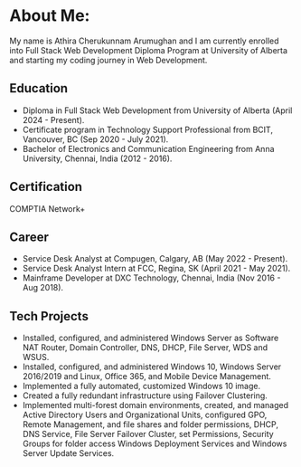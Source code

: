 <!--
**Athiraca1/Athiraca1** is a ✨ _special_ ✨ repository because its `README.md` (this file) appears on your GitHub profile.

Here are some ideas to get you started:

- 🔭 I’m currently working on ...
- 🌱 I’m currently learning ...
- 👯 I’m looking to collaborate on ...
- 🤔 I’m looking for help with ...
- 💬 Ask me about ...
- 📫 How to reach me: ...
- 😄 Pronouns: ...
- ⚡ Fun fact: ...
-->
# About Me:
My name is Athira  Cherukunnam Arumughan and I am currently enrolled into Full Stack Web Development Diploma Program at University of Alberta and starting my coding journey in Web Development.

## Education
+ Diploma in Full Stack Web Development from University of Alberta (April 2024 - Present).
+ Certificate program in Technology Support Professional from BCIT, Vancouver, BC (Sep 2020 - July 2021).
+ Bachelor of Electronics and Communication Engineering from Anna University, Chennai, India (2012 - 2016).

## Certification
COMPTIA Network+

## Career
- Service Desk Analyst at Compugen, Calgary, AB (May 2022 - Present).
- Service Desk Analyst Intern at FCC, Regina, SK (April 2021 - May 2021).
- Mainframe Developer at DXC Technology, Chennai, India (Nov 2016 - Aug 2018).

## Tech Projects
* Installed, configured, and administered Windows Server as Software NAT Router, Domain Controller, DNS, DHCP, File Server, WDS and WSUS.
* Installed, configured, and administered Windows 10, Windows Server 2016/2019 and Linux, Office 365, and Mobile Device Management.
* Implemented a fully automated, customized Windows 10 image.
* Created a fully redundant infrastructure using Failover Clustering.
* Implemented multi-forest domain environments, created, and managed Active Directory Users and Organizational Units, configured GPO, Remote Management, and file shares and folder permissions, DHCP, DNS Service, File Server Failover Cluster, set Permissions, Security Groups for folder access Windows Deployment Services and Windows Server Update Services.



